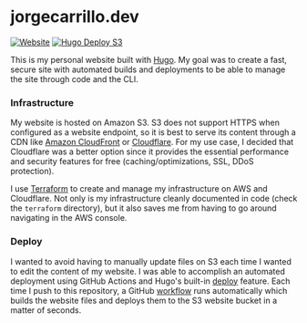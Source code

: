 # jorgecarrillo.dev

[![Website](https://img.shields.io/website?down_color=lightgrey&down_message=offline&up_color=green&up_message=up&url=https%3A%2F%2Fwww.jorgecarrillo.dev)](https://www.jorgecarrillo.dev)
[![Hugo Deploy S3](https://github.com/jorgeluiscarrillo/jorgecarrillo.dev/workflows/Hugo%20Deploy%20S3/badge.svg)](https://github.com/jorgeluiscarrillo/jorgecarrillo.dev/actions)

This is my personal website built with [Hugo](https://gohugo.io). My goal was to create a fast, secure site with automated builds and deployments to be able to manage the site through code and the CLI.

### Infrastructure

My website is hosted on Amazon S3. S3 does not support HTTPS when configured as a website endpoint, so it is best to serve its content through a CDN like [Amazon CloudFront](https://aws.amazon.com/cloudfront/) or [Cloudflare](https://www.cloudflare.com/). For my use case, I decided that Cloudflare was a better option since it provides the essential performance and security features for free (caching/optimizations, SSL, DDoS  protection).

I use [Terraform](https://www.terraform.io/) to create and manage my infrastructure on AWS and Cloudflare. Not only is my infrastructure cleanly documented in code (check the `terraform` directory), but it also saves me from having to go around navigating in the AWS console.

### Deploy

I wanted to avoid having to manually update files on S3 each time I wanted to edit the content of my website. I was able to accomplish an automated deployment using GitHub Actions and Hugo's built-in [deploy](https://gohugo.io/hosting-and-deployment/hugo-deploy/) feature. Each time I push to this repository, a GitHub [workflow](https://github.com/jorgeluiscarrillo/jorgecarrillo.dev/blob/master/.github/workflows/hugo-deploy-s3.yml) runs automatically which builds the website files and deploys them to the S3 website bucket in a matter of seconds.